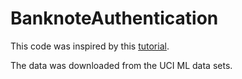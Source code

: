 # BanknoteAuthentication

This code was inspired by this [tutorial](https://www.datasimple.education/post/python-ml-guided-project-simple-random-forest-in-sklearn-bank-note-authentication-level-1-25-min/?fbclid=IwAR3FW5AfOg5KxiQmEPpr0E9O9tBr3bhVBni7eSyhRXganO3uN-4Fn1eT6Fk).

The data was downloaded from the UCI ML data sets.
